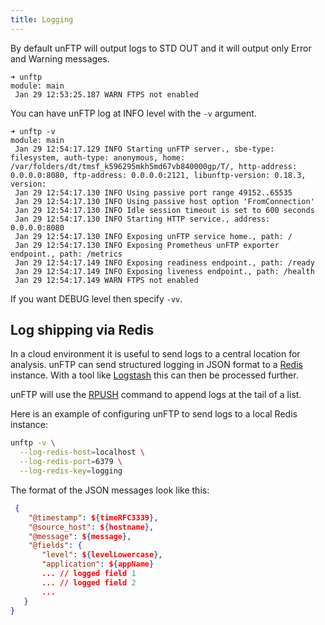 ```yaml
---
title: Logging
---
```


By default unFTP will output logs to STD OUT and it will output only Error and Warning messages.

```
➜ unftp
module: main
 Jan 29 12:53:25.187 WARN FTPS not enabled
```

You can have unFTP log at INFO level with the `-v` argument. 

```
➜ unftp -v
module: main
 Jan 29 12:54:17.129 INFO Starting unFTP server., sbe-type: filesystem, auth-type: anonymous, home: /var/folders/dt/tmsf_k596295mkh5md67vb840000gp/T/, http-address: 0.0.0.0:8080, ftp-address: 0.0.0.0:2121, libunftp-version: 0.18.3, version:
 Jan 29 12:54:17.130 INFO Using passive port range 49152..65535
 Jan 29 12:54:17.130 INFO Using passive host option 'FromConnection'
 Jan 29 12:54:17.130 INFO Idle session timeout is set to 600 seconds
 Jan 29 12:54:17.130 INFO Starting HTTP service., address: 0.0.0.0:8080
 Jan 29 12:54:17.130 INFO Exposing unFTP service home., path: /
 Jan 29 12:54:17.130 INFO Exposing Prometheus unFTP exporter endpoint., path: /metrics
 Jan 29 12:54:17.149 INFO Exposing readiness endpoint., path: /ready
 Jan 29 12:54:17.149 INFO Exposing liveness endpoint., path: /health
 Jan 29 12:54:17.149 WARN FTPS not enabled
```

If you want DEBUG level then specify `-vv`.

## Log shipping via Redis

In a cloud environment it is useful to send logs to a central location for analysis. unFTP can send structured logging 
in JSON format to a [Redis](https://redis.io/) instance. With a tool like [Logstash](https://www.elastic.co/logstash/)
this can then be processed further.

unFTP will use the [RPUSH](https://redis.io/commands/rpush) command to append logs at the tail of a list.

Here is an example of configuring unFTP to send logs to a local Redis instance:

```sh
unftp -v \
  --log-redis-host=localhost \
  --log-redis-port=6379 \
  --log-redis-key=logging 
```

The format of the JSON messages look like this:

```json
 {
    "@timestamp": ${timeRFC3339},
    "@source_host": ${hostname},
    "@message": ${message},
    "@fields": {
       "level": ${levelLowercase},
       "application": ${appName}
       ... // logged field 1
       ... // logged field 2
       ...
   }
}
```